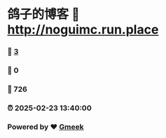 # 鸽子的博客 :link: http://noguimc.run.place 
### :page_facing_up: [3](http://noguimc.run.place/tag.html) 
### :speech_balloon: 0 
### :hibiscus: 726 
### :alarm_clock: 2025-02-23 13:40:00 
### Powered by :heart: [Gmeek](https://github.com/Meekdai/Gmeek)
